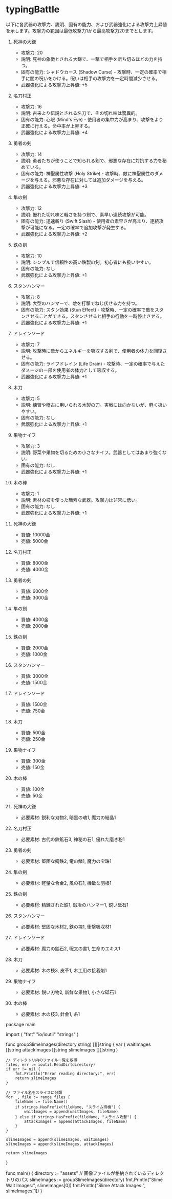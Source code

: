 # typingBattle

以下に各武器の攻撃力、説明、固有の能力、および武器強化による攻撃力上昇値を示します。攻撃力の範囲は最低攻撃力1から最高攻撃力20までとします。

1. 死神の大鎌
   - 攻撃力: 20
   - 説明: 死神の象徴とされる大鎌で、一撃で相手を断ち切るほどの力を持つ。
   - 固有の能力: シャドウカース (Shadow Curse) - 攻撃時、一定の確率で相手に闇の呪いをかける。呪いは相手の攻撃力を一定時間減少させる。
   - 武器強化による攻撃力上昇値: +5

2. 名刀村正
   - 攻撃力: 16
   - 説明: 古来より伝説とされる名刀で、その切れ味は驚異的。
   - 固有の能力: 心眼 (Mind's Eye) - 使用者の集中力が高まり、攻撃をより正確に行える。命中率が上昇する。
   - 武器強化による攻撃力上昇値: +4

3. 勇者の剣
   - 攻撃力: 14
   - 説明: 勇者たちが使うことで知られる剣で、邪悪な存在に対抗する力を秘めている。
   - 固有の能力: 神聖属性攻撃 (Holy Strike) - 攻撃時、敵に神聖属性のダメージを与える。邪悪な存在に対しては追加ダメージを与える。
   - 武器強化による攻撃力上昇値: +3

4. 隼の剣
   - 攻撃力: 12
   - 説明: 優れた切れ味と軽さを持つ剣で、素早い連続攻撃が可能。
   - 固有の能力: 迅速斬り (Swift Slash) - 使用者の素早さが高まり、連続攻撃が可能になる。一定の確率で追加攻撃が発生する。
   - 武器強化による攻撃力上昇値: +2

5. 鉄の剣
   - 攻撃力: 10
   - 説明: シンプルで信頼性の高い鉄製の剣。初心者にも扱いやすい。
   - 固有の能力: なし
   - 武器強化による攻撃力上昇値: +1

6. スタンハンマー
   - 攻撃力: 8
   - 説明: 大型のハンマーで、敵を打撃でねじ伏せる力を持つ。
   - 固有の能力: スタン効果 (Stun Effect) - 攻撃時、一定の確率で敵をスタンさせることができる。スタンさせると相手の行動を一時停止させる。
   - 武器強化による攻撃力上昇値: +1

7. ドレインソード
   - 攻撃力: 7
   - 説明: 攻撃時に敵からエネルギーを吸収する剣で、使用者の体力を回復させる。
   - 固有の能力: ライフドレイン (Life Drain) - 攻撃時、一定の確率で与えたダメージの一部を使用者の体力として吸収する。
   - 武器強化による攻撃力上昇値: +1

8. 木刀
   - 攻撃力: 5
   - 説明: 練習や稽古に用いられる木製の刀。実戦には向かないが、軽く扱いやすい。
   - 固有の能力: なし
   - 武器強化による攻撃力上昇値: +1

9. 果物ナイフ
   - 攻撃力: 3
   - 説明: 野菜や果物を切るための小さなナイフ。武器としてはあまり強くない。
   - 固有の能力: なし
   - 武器強化による攻撃力上昇値: +1

10. 木の棒
    - 攻撃力: 1
    - 説明: 素材の枝を使った簡素な武器。攻撃力は非常に低い。
    - 固有の能力: なし
    - 武器強化による攻撃力上昇値: +1

1. 死神の大鎌
   - 買値: 10000金
   - 売値: 5000金

2. 名刀村正
   - 買値: 8000金
   - 売値: 4000金

3. 勇者の剣
   - 買値: 6000金
   - 売値: 3000金

4. 隼の剣
   - 買値: 4000金
   - 売値: 2000金

5. 鉄の剣
   - 買値: 2000金
   - 売値: 1000金

6. スタンハンマー
   - 買値: 3000金
   - 売値: 1500金

7. ドレインソード
   - 買値: 1500金
   - 売値: 750金

8. 木刀
   - 買値: 500金
   - 売値: 250金

9. 果物ナイフ
   - 買値: 300金
   - 売値: 150金

10. 木の棒
    - 買値: 100金
    - 売値: 50金

1. 死神の大鎌
   - 必要素材: 鋭利な刃物2, 暗黒の魂1, 魔力の結晶1

2. 名刀村正
   - 必要素材: 古代の鉄鉱石3, 神秘の石1, 優れた磨き粉1

3. 勇者の剣
   - 必要素材: 堅固な鋼鉄2, 竜の鱗1, 魔力の宝珠1

4. 隼の剣
   - 必要素材: 軽量な合金2, 風の石1, 機敏な羽根1

5. 鉄の剣
   - 必要素材: 精錬された鉄1, 鍛冶のハンマー1, 鋭い砥石1

6. スタンハンマー
   - 必要素材: 堅固な木材2, 鉄の塊1, 衝撃吸収材1

7. ドレインソード
   - 必要素材: 魔力の鉱石2, 呪文の書1, 生命のエキス1

8. 木刀
   - 必要素材: 木の枝3, 皮革1, 木工用の接着剤1

9. 果物ナイフ
   - 必要素材: 鋭い刃物2, 新鮮な果物1, 小さな砥石1

10. 木の棒
    - 必要素材: 木の枝3, 針金1, 糸1



package main

import (
	"fmt"
	"io/ioutil"
	"strings"
)

func groupSlimeImages(directory string) [][]string {
	var (
		waitImages   []string
		attackImages []string
		slimeImages  [][]string
	)

	// ディレクトリ内のファイル一覧を取得
	files, err := ioutil.ReadDir(directory)
	if err != nil {
		fmt.Println("Error reading directory:", err)
		return slimeImages
	}

	// ファイル名をスライスに分類
	for _, file := range files {
		fileName := file.Name()
		if strings.HasPrefix(fileName, "スライム待機") {
			waitImages = append(waitImages, fileName)
		} else if strings.HasPrefix(fileName, "スライム攻撃") {
			attackImages = append(attackImages, fileName)
		}
	}

	slimeImages = append(slimeImages, waitImages)
	slimeImages = append(slimeImages, attackImages)

	return slimeImages
}

func main() {
	directory := "assets" // 画像ファイルが格納されているディレクトリのパス
	slimeImages := groupSlimeImages(directory)
	fmt.Println("Slime Wait Images:", slimeImages[0])
	fmt.Println("Slime Attack Images:", slimeImages[1])
}
